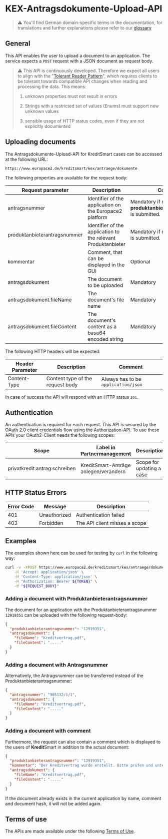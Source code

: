 # KEX-Antragsdokumente-Upload-API

> ⚠️ You'll find German domain-specific terms in the documentation, for translations and further explanations please refer to our [glossary](https://docs.api.europace.de/common/glossary/)

## General

This API enables the user to upload a document to an application. The service expects a `POST` request with a JSON document as request body.

> ⚠️ This API is continuously developed. Therefore we expect
> all users to align with the "[Tolerant Reader Pattern](https://martinfowler.com/bliki/TolerantReader.html)", which requires clients to be
> tolerant towards compatible API changes when reading and processing the data. This means:
>
> 1. unknown properties must not result in errors
>
> 2. Strings with a restricted set of values (Enums) must support new unknown values
>
> 3. sensible usage of HTTP status codes, even if they are not explicitly documented
>

<!-- https://opensource.zalando.com/restful-api-guidelines/#108 -->

## Uploading documents

The Antragsdokumente-Upload-API for KreditSmart cases can be accessed at the following URL:

```
https://www.europace2.de/kreditsmart/kex/antraege/dokumente
```

The following properties are available for the request body:

 Request parameter            | Description                                                   | Comment                                                        
------------------------------|---------------------------------------------------------------|----------------------------------------------------------------
 antragsnummer                | Identifier of the application on the Europace2 platform       | Mandatory if no **produktanbieterantragsnummer** is submitted. 
 produktanbieterantragsnummer | Identifier of the application to the relevant Produktanbieter | Mandatory if no **antragsnummer** is submitted.                
 kommentar                    | Comment, that can be displayed in the GUI                     | Optional                                                       
 antragsdokument              | The document to be uploaded                                   | Mandatory                                                      
 antragsdokument.fileName     | The document's file name                                      | Mandatory                                                      
 antragsdokument.fileContent  | The document's content as a base64 encoded string             | Mandatory                                                      

The following HTTP headers will be expected:

 Header Parameter | Description                      | Comment                             |
------------------|----------------------------------|-------------------------------------|
 Content-Type     | Content type of the request body | Always has to be `application/json` |

In case of success the API will respond with an HTTP status `201`.

## Authentication

An authentication is required for each request. This API is secured by the OAuth 2.0 client credentials flow using
the [Authorization-API](https://docs.api.europace.de/privatkredit/authentifizierung/). To use these APIs your OAuth2-Client needs the following scopes:

| Scope                         | Label in Partnermanagement            | Description               |
|-------------------------------|---------------------------------------|---------------------------|
| privatkredit:antrag:schreiben | KreditSmart-Anträge anlegen/verändern | Scope for updating a case |

## HTTP Status Errors

| Error Code | Message      | Description                   |
|------------|--------------|-------------------------------|
| 401        | Unauthorized | Authentication failed         |
| 403        | Forbidden    | The API client misses a scope |

## Examples

The examples shown here can be used for testing by `curl` in the following way:

```sh
curl -v -XPOST https://www.europace2.de/kreditsmart/kex/antraege/dokumente \
	-H 'Accept: application/json' \
	-H 'Content-Type: application/json' \
	-H "Authorization: Bearer ${TOKEN}" \
	-d "${REQUEST_BODY}"
```

### Adding a document with Produktanbieterantragsnummer

The document for an application with the Produktanbieterantragsnummer `12919351` can be uploaded with the following request-body:

```json
{
  "produktanbieterantragsnummer": "12919351",
  "antragsdokument": {
    "fileName": "Kreditvertrag.pdf",
    "fileContent": "....."
  }
}
```

### Adding a document with Antragsnummer

Alternatively, the Antragsnummer can be transferred instead of the Produktanbieterantragsnummer:

```json
{
  "antragsnummer": "985132/1/1",
  "antragsdokument": {
    "fileName": "Kreditvertrag.pdf",
    "fileContent": "....."
  }
}
```

### Adding a document with comment

Furthermore, the request can also contain a comment which is displayed to the users of **Kredit**Smart in addition to the actual document:

```json
{
  "produktanbieterantragsnummer": "12919351",
  "kommentar": "Der Kreditvertrag wurde erstellt. Bitte prüfen und unterschreiben.",
  "antragsdokument": {
    "fileName": "Kreditvertrag.pdf",
    "fileContent": "....."
  }
}
```

If the document already exists in the current application by name, comment and document hash, it will not be added again.

## Terms of use

The APIs are made available under the following [Terms of Use](https://docs.api.europace.de/terms/).
